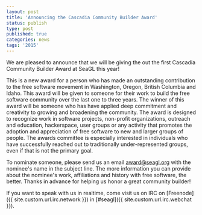 ```yaml
---
layout: post
title: 'Announcing the Cascadia Community Builder Award'
status: publish
type: post
published: true
categories: news
tags: '2015'
---
```


We are pleased to announce that we will be giving the out the first Cascadia Community Builder Award at SeaGL this year!

This is a new award for a person who has made an outstanding contribution to the free software movement in Washington, Oregon, British Columbia and Idaho. This award will be given to someone for their work to build the free software community over the last one to three years. The winner of this award will be someone who has have applied deep commitment and creativity to growing and broadening the community.  The award is designed to recognize work in software projects, non-profit organizations, outreach and education, hackerspace, user groups or any activity that promotes the adoption and appreciation of free software to new and larger groups of people. The awards committee is especially interested in individuals who have successfully reached out to traditionally under-represented groups, even if that is not the primary goal.

To nominate someone, please send us an email <a href="mailto:%61%77%61%72%64%40%73%65%61%67%6c%2e%6f%72%67">&#x0061;&#x0077;&#x0061;&#x0072;&#x0064;&#x0040;&#x0073;&#x0065;&#x0061;&#x0067;&#x006c;&#x002e;&#x006f;&#x0072;&#x0067;</a> with the nominee's name in the subject line. The more information you can provide about the nominee's work, affiliations and history with free software, the better. Thanks in advance for helping us honor a great community builder!

If you want to speak with us in realtime, come visit us on IRC on [Freenode]({{ site.custom.url.irc.network }}) in [#seagl]({{ site.custom.url.irc.webchat }}).

